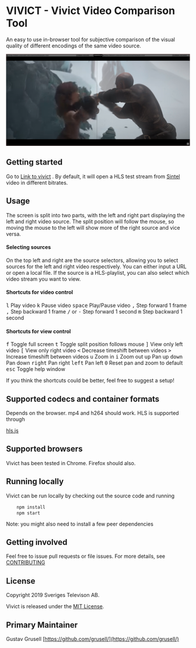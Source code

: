 # VIVICT - Vivict Video Comparison Tool

An easy to use in-browser tool for subjective comparison of the visual quality of different encodings of the same video source.

![](docs/screenshot.png?raw=true "vivict screenshot")

## Getting started
Go to [Link to vivict]() . By default, it will open a HLS test stream from [Sintel](https://durian.blender.org/) video in different bitrates.


## Usage

The screen is split into two parts, with the left and right part displaying the left and right video source. The split position will follow the mouse, so moving the mouse to the left will show more of the right source and vice versa.

#### Selecting sources

On the top left and right are the source selectors, allowing you to select sources for the left and right video 
respectively. You can either input a URL or open a local file. If the source is a HLS-playlist, you can also select which video stream you want to view.

#### Shortcuts for video control

<kbd>l</kbd> Play video
<kbd>k</kbd> Pause video
<kbd>space</kbd> Play/Pause video
<kbd>,</kbd> Step forward 1 frame
<kbd>,</kbd> Step backward 1 frame
<kbd>/</kbd> or <kbd>-</kbd>  Step forward 1 second
<kbd>m</kbd> Step backward 1 second

#### Shortcuts for view control

<kbd>f</kbd> Toggle full screen
<kbd>t</kbd> Toggle split position follows mouse
<kbd>]</kbd> View only left video
<kbd>\[</kbd> View only right video
<kbd><</kbd> Decrease timeshift between videos
<kbd>></kbd> Increase timeshift between videos
<kbd>u</kbd>  Zoom in
<kbd>i</kbd> Zoom out
<kbd>up</kbd> Pan up
<kbd>down</kbd> Pan down
<kbd>right</kbd> Pan right
<kbd>left</kbd> Pan left
<kbd>0</kbd> Reset pan and zoom to default
<kbd>esc</kbd> Toggle help window

If you think the shortcuts could be better, feel free to suggest a setup!

## Supported codecs and container formats

Depends on the browser. mp4 and h264 should work. HLS is supported through

 [hls.js](https://github.com/video-dev/hls.js/)

## Supported browsers

Vivict has been tested in Chrome. Firefox should also.

## Running locally

Vivict can be run locally by checking out the source code and running

```
    npm install
    npm start

```
Note: you might also need to install a few peer dependencies

## Getting involved

Feel free to issue pull requests or file issues. For more details, see [CONTRIBUTING](CONTRIBUTING.md)

## License

Copyright 2019 Sveriges Televison AB.

Vivict is released under the [MIT License](LICENSE).

## Primary Maintainer

Gustav Grusell [https://github.com/grusell/](https://github.com/grusell/)
